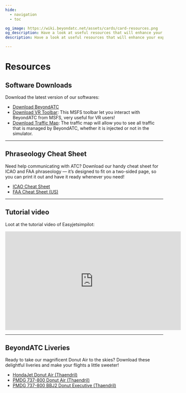 ```yaml
---
hide:
  - navigation
  - toc

og_image: https://wiki.beyondatc.net/assets/cards/card-resources.png
og_description: Have a look at useful resources that will enhance your experience with BeyondATC.
description: Have a look at useful resources that will enhance your experience with BeyondATC.

---
```


# Resources

## Software Downloads

Download the latest version of our softwares:

- [Download BeyondATC](https://www.beyondatc.net/download)
- [Download VR Toolbar](https://www.beyondatc.net/download): This MSFS toolbar let you interact with BeyondATC from MSFS, very useful for VR users!
- [Download Traffic Map](https://www.beyondatc.net/download): The traffic map will allow you to see all traffic that is managed by BeyondATC, whether it is injected or not in the simulator.

---

## Phraseology Cheat Sheet

Need help communicating with ATC? Download our handy cheat sheet for ICAO and FAA phraseology — it’s designed to fit on a two-sided page, so you can print it out and have it ready whenever you need!

- [ICAO Cheat Sheet](../assets/resources/cheatsheet-ifr-icao-batc.pdf)
- [FAA Cheat Sheet (US)](../assets/resources/cheatsheet-ifr-faa-batc.pdf)

---

## Tutorial video

Loot at the tutorial video of Easyjetsimpilot: 

<iframe width="560" height="315" src="https://www.youtube.com/embed/lKXx3TRMon4?si=fQLiRYYJDHjg-_x7" title="YouTube video player" frameborder="0" allow="accelerometer; autoplay; clipboard-write; encrypted-media; gyroscope; picture-in-picture; web-share" referrerpolicy="strict-origin-when-cross-origin" allowfullscreen></iframe>

---

## BeyondATC Liveries

Ready to take our magnificent Donut Air to the skies? Download these delightful liveries and make your flights a little sweeter!

- [HondaJet Donut Air (Thaendril)](https://flightsim.to/activities/post/141294/release-hondajet-donut-air)
- [PMDG 737-800 Donut Air (Thaendril)](https://flightsim.to/activities/post/141179/release-pmdg-737-800-donut-air-livery)
- [PMDG 737-800 BBJ2 Donut Executive (Thaendril)](https://flightsim.to/activities/post/141254/release-pmdg-737-800-bbj2-donut-executive)